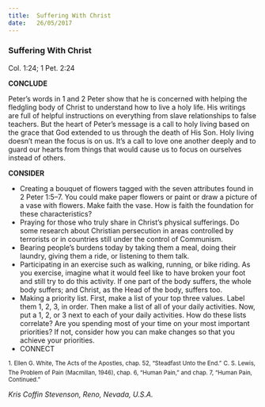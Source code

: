 ```yaml
---
title:  Suffering With Christ
date:   26/05/2017
---
```


### Suffering With Christ

Col. 1:24; 1 Pet. 2:24

**CONCLUDE**

Peter’s words in 1 and 2 Peter show that he is concerned with helping the fledgling body of Christ to understand how to live a holy life. His writings are full of helpful instructions on everything from slave relationships to false teachers. But the heart of Peter’s message is a call to holy living based on the grace that God extended to us through the death of His Son. Holy living doesn’t mean the focus is on us. It’s a call to love one another deeply and to guard our hearts from things that would cause us to focus on ourselves instead of others.

**CONSIDER**

- Creating a bouquet of flowers tagged with the seven attributes found in 2 Peter 1:5–7. You could make paper flowers or paint or draw a picture of a vase with flowers. Make faith the vase. How is faith the foundation for these characteristics?
- Praying for those who truly share in Christ’s physical sufferings. Do some research about Christian persecution in areas controlled by terrorists or in countries still under the control of Communism.
- Bearing people’s burdens today by taking them a meal, doing their laundry, giving them a ride, or listening to them talk.
- Participating in an exercise such as walking, running, or bike riding. As you exercise, imagine what it would feel like to have broken your foot and still try to do this activity. If one part of the body suffers, the whole body suffers; and Christ, as the Head of the body, suffers too.
- Making a priority list. First, make a list of your top three values. Label them 1, 2, 3, in order. Then make a list of all of your daily activities. Now, put a 1, 2, or 3 next to each of your daily activities. How do these lists correlate? Are you spending most of your time on your most important priorities? If not, consider how you can make changes so that you achieve your priorities.
- CONNECT

<sup>1. Ellen G. White, The Acts of the Apostles, chap. 52, “Steadfast Unto the End.”</sup>
<sup>C. S. Lewis, The Problem of Pain (Macmillan, 1946), chap. 6, “Human Pain,” and chap. 7, “Human Pain, Continued.”</sup>

_Kris Coffin Stevenson, Reno, Nevada, U.S.A._